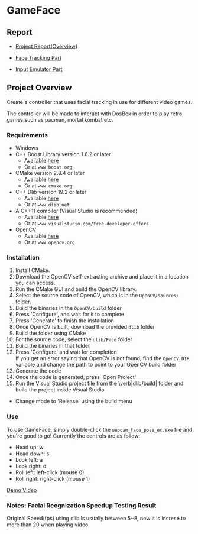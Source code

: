 # GameFace

## Report
- [Project Report(Overview)](http://okkrf0epo.bkt.clouddn.com/Group-27-Group-Report.pdf)

- [Face Tracking Part](http://osvz68mjl.bkt.clouddn.com/Face%20Tracking%20Report.pdf)

- [Input Emulator Part](http://osvz68mjl.bkt.clouddn.com/Input%20Emulator%20Report.pdf)

## Project Overview  
Create a controller that uses facial tracking in use for different video games.

The controller will be made to interact with DosBox in order to play retro games such as pacman, mortal kombat etc.

### Requirements
- Windows
- C++ Boost Library version 1.6.2 or later
  - Available [here](http://www.boost.org)
  - Or at `www.boost.org`
- CMake version 2.8.4 or later
  - Available [here](http://www.cmake.org)
  - Or at `www.cmake.org`
- C++ Dlib version 19.2 or later
  - Available [here](http://www.dlib.net)
  - Or at `www.dlib.net`
- A C++11 compiler (Visual Studio is recommended)
  - Available [here](http://www.visualstudio.com/free-developer-offers)
  - Or at `www.visualstudio.com/free-developer-offers`
- OpenCV
  - Available [here](http://www.opencv.org)
  - Or at `www.opencv.org`

### Installation
  1. Install CMake.
  2. Download the OpenCV self-extracting archive and place it in a location you can access.
  3. Run the CMake GUI and build the OpenCV library.
  1. Select the source code of OpenCV, which is in the `OpenCV/sources/` folder.
  2. Build the binaries in the `OpenCV/build` folder
  3. Press 'Configure', and wait for it to complete
  4. Press 'Generate' to finish the installation
  4. Once OpenCV is built, download the provided `dlib` folder
  5. Build the folder using CMake
  1. For the source code, select the `dlib/Face` folder
  2. Build the binaries in that folder
  3. Press 'Configure' and wait for completion  
  If you get an error saying that OpenCV is not found, find the `OpenCV_DIR` variable and change the path to
  point to your OpenCV build folder
  4. Generate the code
  5. Once the code is generated, press 'Open Project'
  6. Run the Visual Studio project file from the \verb|dlib/build| folder and build the project inside Visual Studio
  - Change mode to 'Release' using the build menu

### Use
  To use GameFace, simply double-click the `webcam_face_pose_ex.exe` file and you're good to go!
  Currently the controls are as follow:
  - Head up: w
  - Head down: s
  - Look left: a
  - Look right: d
  - Roll left: left-click (mouse 0)
  - Roll right: right-click (mouse 1)

[Demo Video](http://v.youku.com/v_show/id_XMjk0OTc4OTUyNA==.html?spm=a2hzp.8244740.0.0#paction)
  

### Notes: Facial Recgnization Speedup Testing Result

Original Speed(fps) using dlib is usually between 5~8, now it is increse to more than 20 when playing video.
